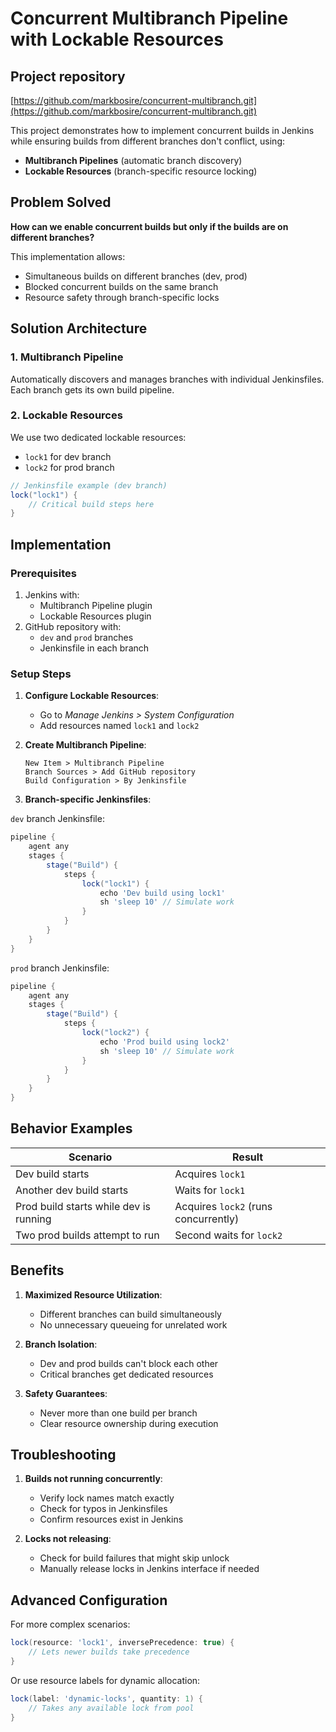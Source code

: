 # Concurrent Multibranch Pipeline with Lockable Resources

## Project repository

[https://github.com/markbosire/concurrent-multibranch.git](https://github.com/markbosire/concurrent-multibranch.git)

This project demonstrates how to implement concurrent builds in Jenkins while ensuring builds from different branches don't conflict, using:
- **Multibranch Pipelines** (automatic branch discovery)
- **Lockable Resources** (branch-specific resource locking)

## Problem Solved
**How can we enable concurrent builds but only if the builds are on different branches?**

This implementation allows:
- Simultaneous builds on different branches (dev, prod)
- Blocked concurrent builds on the same branch
- Resource safety through branch-specific locks

## Solution Architecture

### 1. Multibranch Pipeline
Automatically discovers and manages branches with individual Jenkinsfiles. Each branch gets its own build pipeline.

### 2. Lockable Resources
We use two dedicated lockable resources:
- `lock1` for dev branch
- `lock2` for prod branch

```groovy
// Jenkinsfile example (dev branch)
lock("lock1") {
    // Critical build steps here
}
```

## Implementation

### Prerequisites
1. Jenkins with:
   - Multibranch Pipeline plugin
   - Lockable Resources plugin
2. GitHub repository with:
   - `dev` and `prod` branches
   - Jenkinsfile in each branch

### Setup Steps

1. **Configure Lockable Resources**:
   - Go to *Manage Jenkins > System Configuration*
   - Add resources named `lock1` and `lock2`

2. **Create Multibranch Pipeline**:
   ```jenkins
   New Item > Multibranch Pipeline
   Branch Sources > Add GitHub repository
   Build Configuration > By Jenkinsfile
   ```

3. **Branch-specific Jenkinsfiles**:

`dev` branch Jenkinsfile:
```groovy
pipeline {
    agent any
    stages {
        stage("Build") {
            steps {
                lock("lock1") {
                    echo 'Dev build using lock1'
                    sh 'sleep 10' // Simulate work
                }
            }
        }
    }
}
```

`prod` branch Jenkinsfile:
```groovy
pipeline {
    agent any
    stages {
        stage("Build") {
            steps {
                lock("lock2") {
                    echo 'Prod build using lock2'
                    sh 'sleep 10' // Simulate work
                }
            }
        }
    }
}
```

## Behavior Examples

| Scenario | Result |
|----------|--------|
| Dev build starts | Acquires `lock1` |
| Another dev build starts | Waits for `lock1` |
| Prod build starts while dev is running | Acquires `lock2` (runs concurrently) |
| Two prod builds attempt to run | Second waits for `lock2` |

## Benefits

1. **Maximized Resource Utilization**:
   - Different branches can build simultaneously
   - No unnecessary queueing for unrelated work

2. **Branch Isolation**:
   - Dev and prod builds can't block each other
   - Critical branches get dedicated resources

3. **Safety Guarantees**:
   - Never more than one build per branch
   - Clear resource ownership during execution

## Troubleshooting

1. **Builds not running concurrently**:
   - Verify lock names match exactly
   - Check for typos in Jenkinsfiles
   - Confirm resources exist in Jenkins

2. **Locks not releasing**:
   - Check for build failures that might skip unlock
   - Manually release locks in Jenkins interface if needed

## Advanced Configuration

For more complex scenarios:
```groovy
lock(resource: 'lock1', inversePrecedence: true) {
    // Lets newer builds take precedence
}
```

Or use resource labels for dynamic allocation:
```groovy
lock(label: 'dynamic-locks', quantity: 1) {
    // Takes any available lock from pool
}
```
